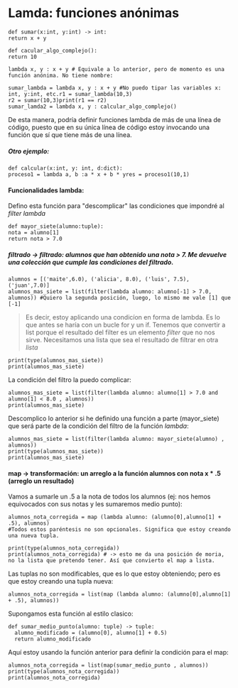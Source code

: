 # Lamda: funciones anónimas

```
def sumar(x:int, y:int) -> int:
return x + y
```
```
def cacular_algo_complejo():
return 10
```
```
lambda x, y : x + y # Equivale a lo anterior, pero de momento es una función anónima. No tiene nombre:
```
```
sumar_lambda = lambda x, y : x + y #No puedo tipar las variables x: int, y:int, etc.r1 = sumar_lambda(10,3)
r2 = sumar(10,3)print(r1 == r2)
sumar_lamda2 = lambda x, y : calcular_algo_complejo()
```

De esta manera, podría definir funciones lambda de más de una línea de código, puesto que en su única línea de código estoy invocando una función que sí que tiene más de una línea.

##### Otro ejemplo:

```
def calcular(x:int, y: int, d:dict):
proceso1 = lambda a, b :a * x + b * yres = proceso1(10,1)
```

#### Funcionalidades lambda:

Defino esta función para "descomplicar" las condiciones que impondré al *filter lambda*

```
def mayor_siete(alumno:tuple):
nota = alumno[1]
return nota > 7.0
```

##### filtrado -> filtrado: alumnos que han obtenido una nota > 7. Me devuelve una colección que cumple las condiciones del filtrado.

```
alumnos = [('maite',6.0), ('alicia', 8.0), ('luis', 7.5), ('juan',7.0)]
alumnos_mas_siete = list(filter(lambda alumno: alumno[-1] > 7.0, alumnos)) #Quiero la segunda posición, luego, lo mismo me vale [1] que [-1]
```

> Es decir, estoy aplicando una condicíon en forma de lambda. Es lo que antes se haría con un bucle for y un if.
> Tenemos que convertir a list porque el resultado del filter es un elemento *filter* que no nos sirve. Necesitamos una lista que sea el resultado de filtrar en otra *lista*

```
print(type(alumnos_mas_siete))
print(alumnos_mas_siete)
```

La condición del filtro la puedo complicar:

```
alumnos_mas_siete = list(filter(lambda alumno: alumno[1] > 7.0 and alumno[1] < 8.0 , alumnos))
print(alumnos_mas_siete)
```

Descomplico lo anterior si he definido una función a parte (mayor_siete) que será parte de la condición del filtro de la función *lambda*:

```
alumnos_mas_siete = list(filter(lambda alumno: mayor_siete(alumno) , alumnos))
print(type(alumnos_mas_siete))
print(alumnos_mas_siete)
```

#### map -> transformación: un arreglo a la función alumnos con nota x * .5 (arreglo un resultado)

Vamos a sumarle un .5 a la nota de todos los alumnos (ej: nos hemos equivocados con sus notas y les sumaremos medio punto):

```
alumnos_nota_corregida = map (lambda alumno: (alumno[0],alumno[1] + .5), alumnos) 
#Todos estos paréntesis no son opcionales. Significa que estoy creando una nueva tupla.

```

```
print(type(alumnos_nota_corregida))
print(alumnos_nota_corregida) # -> esto me da una posición de moria, no la lista que pretendo tener. Así que convierto el map a lista.
```

Las tuplas no son modificables, que es lo que estoy obteniendo; pero es que estoy creando una tupla nueva:

```
alumnos_nota_corregida = list(map (lambda alumno: (alumno[0],alumno[1] + .5), alumnos))
```

Supongamos esta función al estilo clasico:

```
def sumar_medio_punto(alumno: tuple) -> tuple:
  alumno_modificado = (alumno[0], alumno[1] + 0.5)
  return alumno_modificado
```

Aquí estoy usando la función anterior para definir la condición para el map:

```
alumnos_nota_corregida = list(map(sumar_medio_punto , alumnos))
print(type(alumnos_nota_corregida))
print(alumnos_nota_corregida)

```
